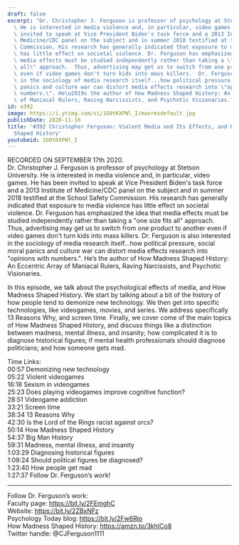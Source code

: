 ```yaml
---
draft: false
excerpt: "Dr. Christopher J. Ferguson is professor of psychology at Stetson University.\
  \ He is interested in media violence and, in particular, video games. He has been\
  \ invited to speak at Vice President Biden's task force and a 2013 Institute of\
  \ Medicine/CDC panel on the subject and in summer 2018 testified at the School Safety\
  \ Commission. His research has generally indicated that exposure to media violence\
  \ has little effect on societal violence. Dr. Ferguson has emphasized the idea that\
  \ media effects must be studied independently rather than taking a \"one size fits\
  \ all\" approach.  Thus, advertising may get us to switch from one product to another\
  \ even if video games don't turn kids into mass killers.  Dr. Ferguson is also interested\
  \ in the sociology of media research itself...how political pressure, social moral\
  \ panics and culture war can distort media effects research into \"opinions with\
  \ numbers.\". He\u2019s the author of How Madness Shaped History: An Eccentric Array\
  \ of Maniacal Rulers, Raving Narcissists, and Psychotic Visionaries."
id: e392
image: https://i.ytimg.com/vi/1G0tKXPWl_I/maxresdefault.jpg
publishDate: 2020-11-16
title: '#392 Christopher Ferguson: Violent Media and Its Effects, and How Madness
  Shaped History'
youtubeid: 1G0tKXPWl_I
---
```

RECORDED ON SEPTEMBER 17th 2020.  
Dr. Christopher J. Ferguson is professor of psychology at Stetson University. He is interested in media violence and, in particular, video games. He has been invited to speak at Vice President Biden's task force and a 2013 Institute of Medicine/CDC panel on the subject and in summer 2018 testified at the School Safety Commission. His research has generally indicated that exposure to media violence has little effect on societal violence. Dr. Ferguson has emphasized the idea that media effects must be studied independently rather than taking a "one size fits all" approach.  Thus, advertising may get us to switch from one product to another even if video games don't turn kids into mass killers.  Dr. Ferguson is also interested in the sociology of media research itself...how political pressure, social moral panics and culture war can distort media effects research into "opinions with numbers.". He’s the author of How Madness Shaped History: An Eccentric Array of Maniacal Rulers, Raving Narcissists, and Psychotic Visionaries.

In this episode, we talk about the psychological effects of media, and How Madness Shaped History. We start by talking about a bit of the history of how people tend to demonize new technology. We then get into specific technologies, like videogames, movies, and series. We address specifically 13 Reasons Why, and screen time. Finally, we cover come of the main topics of How Madness Shaped History, and discuss things like a distinction between madness, mental illness, and insanity; how complicated it is to diagnose historical figures; if mental health professionals should diagnose politicians; and how someone gets mad.

Time Links:  
00:57  Demonizing new technology  
05:22  Violent videogames  
16:18  Sexism in videogames  
25:23  Does playing videogames improve cognitive function?  
28:51  Videogame addiction  
33:21  Screen time  
38:34  13 Reasons Why  
42:30  Is the Lord of the Rings racist against orcs?  
50:14  How Madness Shaped History  
54:37  Big Man History  
59:31  Madness, mental illness, and insanity  
1:03:29  Diagnosing historical figures  
1:09:24  Should political figures be diagnosed?  
1:23:40 How people get mad  
1:27:37  Follow Dr. Ferguson’s work!

---

Follow Dr. Ferguson’s work:  
Faculty page: https://bit.ly/2FEmghC  
Website: https://bit.ly/2ZBxNFz  
Psychology Today blog: https://bit.ly/2Fw6Rjo  
How Madness Shaped History: https://amzn.to/3khICo8  
Twitter handle: @CJFerguson1111
